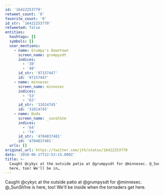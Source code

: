 ```yaml
---
id: '16422253770'
retweet_count: '0'
favorite_count: '0'
id_str: '16422253770'
retweeted: false
entities:
  hashtags: []
  symbols: []
  user_mentions:
    - name: Grumpy's Downtown
      screen_name: grumpysdt
      indices:
        - '38'
        - '48'
      id_str: '97157447'
      id: '97157447'
    - name: minnesec
      screen_name: minnesec
      indices:
        - '53'
        - '62'
      id_str: '31014745'
      id: '31014745'
    - name: Duda
      screen_name: _sunsh1ne
      indices:
        - '64'
        - '74'
      id_str: '4704837401'
      id: '4704837401'
  urls: []
original_url: https://twitter.com/jth/status/16422253770
date: '2010-06-17T22:53:15.000Z'
title: >-
  Caught @cykyc at the outside patio at @grumpysdt for @minnesec. @_SunSh1ne is
  here, too! We'll be in…
---
```


Caught @cykyc at the outside patio at @grumpysdt for @minnesec. @_SunSh1ne is here, too! We'll be inside when the tornaders get here.